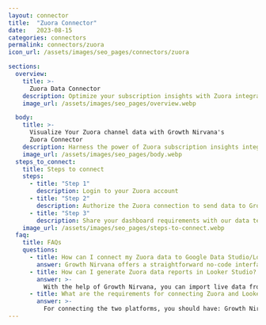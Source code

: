 ```yaml
---
layout: connector
title:  "Zuora Connector"
date:   2023-08-15
categories: connectors
permalink: connectors/zuora
icon_url: /assets/images/seo_pages/connectors/zuora

sections:
  overview:
    title: >-
      Zuora Data Connector
    description: Optimize your subscription insights with Zuora integration. Seamlessly merge subscription data from Zuora with Looker Studio's analytical capabilities, unlocking insights that drive subscription strategies, revenue analysis, and operational excellence.
    image_url: /assets/images/seo_pages/overview.webp

  body:
    title: >-
      Visualize Your Zuora channel data with Growth Nirvana's
      Zuora Connector
    description: Harness the power of Zuora subscription insights integrated into Looker Studio for strategic subscription management decisions.
    image_url: /assets/images/seo_pages/body.webp
  steps_to_connect:
    title: Steps to connect
    steps:
      - title: "Step 1"
        description: Login to your Zuora account
      - title: "Step 2"
        description: Authorize the Zuora connection to send data to Growth Nirvana
      - title: "Step 3"
        description: Share your dashboard requirements with our data team. We will build the report for you.
    image_url: /assets/images/seo_pages/steps-to-connect.webp
  faq:
    title: FAQs
    questions:
      - title: How can I connect my Zuora data to Google Data Studio/Looker Studio?
        answer: Growth Nirvana offers a straightforward no-code interface to connect to Zuora data sources.
      - title: How can I generate Zuora data reports in Looker Studio?
        answer: >-
          With the help of Growth Nirvana, you can import live data from Zuora into Looker Studio. These data can be viewed in charts, tables, and dashboards to generate branded reports that can be shared instantly.
      - title: What are the requirements for connecting Zuora and Looker Studio?
        answer: >-
          For connecting the two platforms, you should have: Growth Nirvana Account and Zuora Ads Account
---
```

